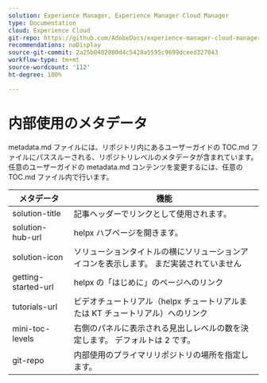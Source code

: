 ```yaml
---
solution: Experience Manager, Experience Manager Cloud Manager
type: Documentation
cloud: Experience Cloud
git-repo: https://github.com/AdobeDocs/experience-manager-cloud-manager.ja-JP
recommendations: noDisplay
source-git-commit: 2a25b0482800d4c5428a5595c9699dceed327043
workflow-type: tm+mt
source-wordcount: '112'
ht-degree: 100%

---
```



# 内部使用のメタデータ

metadata.md ファイルには、リポジトリ内にあるユーザーガイドの TOC.md ファイルにパススルーされる、リポジトリレベルのメタデータが含まれています。 任意のユーザーガイドの metadata.md コンテンツを変更するには、任意の TOC.md ファイル内で行います。

| メタデータ | 機能 |
|--- |--- |
| solution-title | 記事ヘッダーでリンクとして使用されます。 |
| solution-hub-url | helpx ハブページを開きます。 |
| solution-icon | ソリューションタイトルの横にソリューションアイコンを表示します。 まだ実装されていません |
| getting-started-url | helpx の「はじめに」のページへのリンク |
| tutorials-url | ビデオチュートリアル（helpx チュートリアルまたは KT チュートリアル）へのリンク |
| mini-toc-levels | 右側のパネルに表示される見出しレベルの数を決定します。 デフォルトは 2 です。 |
| git-repo | 内部使用のプライマリリポジトリの場所を指定します。 |
